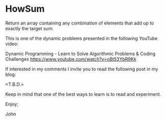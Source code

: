 # HowSum
Return an array containing any combination of elements that add up to exactly the target sum.

This is one of the dynamic problems presented in the following YouTube video:

Dynamic Programming - Learn to Solve Algorithmic Problems & Coding Challenges
https://www.youtube.com/watch?v=oBt53YbR9Kk

If interested in my comments I invite you to read the following post in my blog:

<T.B.D.>

Keep in mind that one of the best ways to learn is to read and experiment.

Enjoy;

John
